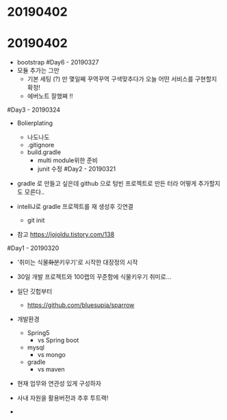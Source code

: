 # 20190402
# 20190402
* bootstrap 
#Day6 - 20190327
* 모듈 추가는 그만
	* 기본 세팅 (?) 만 몇일째 꾸역꾸역 구색맞추다가 오늘 어떤 서비스를 구현할지 확정!
	* 에버노트 잘했쪄 !!

#Day3 - 20190324
* Bolierplating
	* 나도나도
	* .gitignore
	* build.gradle
		* multi module위한 준비
		* junit 수정
#Day2 - 20190321
* gradle 로 만들고 싶은데 github 으로 텅빈 프로젝트로 만든 터라 어떻게 추가할지도 모른다..
* intelliJ로 gradle 프로젝트를 재 생성후 깃연결
	* git init

* 참고
https://jojoldu.tistory.com/138

#Day1 - 20190320
* '취미는 식물~~화분~~키우기'로 시작한 대장정의 시작
* 30일 개발 프로젝트와 100랩의 꾸준함에 식물키우기 취미로...
* 일단 깃헙부터
	* https://github.com/bluesupia/sparrow

* 개발환경
	* Spring5
		* vs Spring boot
	* mysql
		* vs mongo
	* gradle
		* vs maven

* 현재 업무와 연관성 있게 구성하자
* 사내 자원을 활용버전과 추후 투트랙!
* 
<!--stackedit_data:
eyJoaXN0b3J5IjpbNzUyMDE4NjgsNzM1OTkyNzksLTE3NDA4OD
A5NjQsMzcyOTU3MTE2LC0xMzI3NTc3MzY5LDE3MTE5MzA1NDgs
NjIxMzY2NTUwXX0=
-->